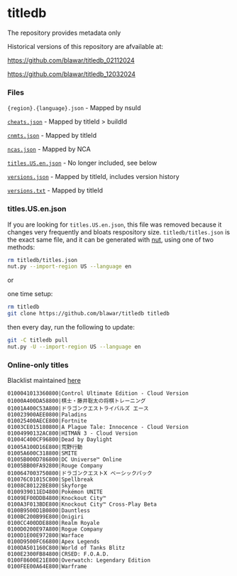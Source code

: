 # titledb

The repository provides metadata only

Historical versions of this repository are afvailable at:

https://github.com/blawar/titledb_02112024

https://github.com/blawar/titledb_12032024

### Files
`{region}.{language}.json` - Mapped by nsuId

[`cheats.json`](cheats.json) - Mapped by titleId > buildId

[`cnmts.json`](cnmts.json) - Mapped by titleId

[`ncas.json`](ncas.json) - Mapped by NCA

[`titles.US.en.json`](titles.US.en.json) - No longer included, see below

[`versions.json`](versions.json) - Mapped by titleId, includes version history

[`versions.txt`](versions.txt) - Mapped by titleId


### titles.US.en.json
If you are looking for `titles.US.en.json`, this file was removed because it changes very frequently and bloats respository size.
`titledb/titles.json` is the exact same file, and it can be generated with [nut](https://github.com/blawar/nut), using one of two methods:

```sh
rm titledb/titles.json
nut.py --import-region US --language en
```

or

one time setup:
```sh
rm titledb
git clone https://github.com/blawar/titledb titledb
```

then every day, run the following to update:
```sh
git -C titledb pull
nut.py -U --import-region US --language en
```


### Online-only titles

Blacklist maintained [here](https://github.com/blawar/nut/blob/master/conf/blacklist.online.txt)

```
0100041013360800|Control Ultimate Edition - Cloud Version
01000A400DA58800|棋士・藤井聡太の将棋トレーニング
01001A400C53A800|ドラゴンクエストライバルズ エース
010023900AEE0800|Paladins
010025400AECE800|Fortnite
01003CE015180800|A Plague Tale: Innocence - Cloud Version
01004990132AC800|HITMAN 3 - Cloud Version
01004C400CF96800|Dead by Daylight
01005A100D16E800|荒野行動
01005A600C318800|SMITE
01005B000D786800|DC Universe™ Online
01005BB00FA92800|Rouge Company
0100647003750800|ドラゴンクエストⅩ ベーシックパック
010076C01015C800|Spellbreak
01008C80122BE800|Skyforge
0100939011ED4800|Pokémon UNITE
01009EF00DDB4800|Knockout City™
0100A3F013BDE800|Knockout City™ Cross-Play Beta
0100B9500D1B0800|Dauntless
0100BC200B99E800|Onigiri
0100CC400DDE8800|Realm Royale
0100D0200E97A800|Rogue Company
0100D1E00E972800|Warface
0100D9500FC66800|Apex Legends
0100DA501160C800|World of Tanks Blitz
0100E2300FB84800|CRSED: F.O.A.D.
0100F8600E21E800|Overwatch: Legendary Edition
0100FEE00A64E800|Warframe
```
